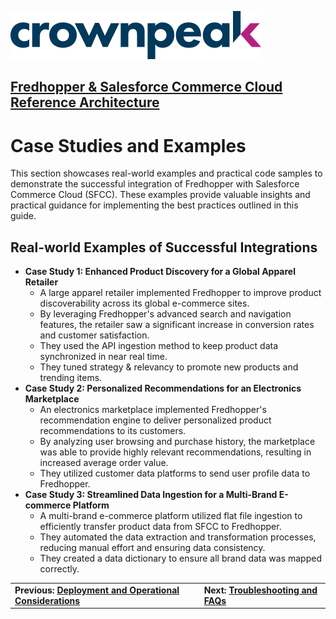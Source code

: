 <a href="http://www.crownpeak.com" target="_blank">![Crownpeak Logo](../../../images/logo/crownpeak-logo.png "Crownpeak Logo")</a>

## [Fredhopper & Salesforce Commerce Cloud Reference Architecture](../README.md)

# Case Studies and Examples
This section showcases real-world examples and practical code samples to demonstrate the successful integration of Fredhopper with Salesforce Commerce Cloud (SFCC). These examples provide valuable insights and practical guidance for implementing the best practices outlined in this guide.

## Real-world Examples of Successful Integrations
- **Case Study 1: Enhanced Product Discovery for a Global Apparel Retailer**
  - A large apparel retailer implemented Fredhopper to improve product discoverability across its global e-commerce sites.
  - By leveraging Fredhopper's advanced search and navigation features, the retailer saw a significant increase in conversion rates and customer satisfaction.
  - They used the API ingestion method to keep product data synchronized in near real time.
  - They tuned strategy & relevancy to promote new products and trending items.
- **Case Study 2: Personalized Recommendations for an Electronics Marketplace**
  - An electronics marketplace implemented Fredhopper's recommendation engine to deliver personalized product recommendations to its customers.
  - By analyzing user browsing and purchase history, the marketplace was able to provide highly relevant recommendations, resulting in increased average order value.
  - They utilized customer data platforms to send user profile data to Fredhopper.
- **Case Study 3: Streamlined Data Ingestion for a Multi-Brand E-commerce Platform**
  - A multi-brand e-commerce platform utilized flat file ingestion to efficiently transfer product data from SFCC to Fredhopper.
  - They automated the data extraction and transformation processes, reducing manual effort and ensuring data consistency.
  - They created a data dictionary to ensure all brand data was mapped correctly.

|                                                                                                                   |                                                                             |
|-------------------------------------------------------------------------------------------------------------------|-----------------------------------------------------------------------------|
| **Previous: [Deployment and Operational Considerations](../deployment-and-operational-considerations/README.md)** | **Next: [Troubleshooting and FAQs](../troubleshooting-and-faqs/README.md)** |